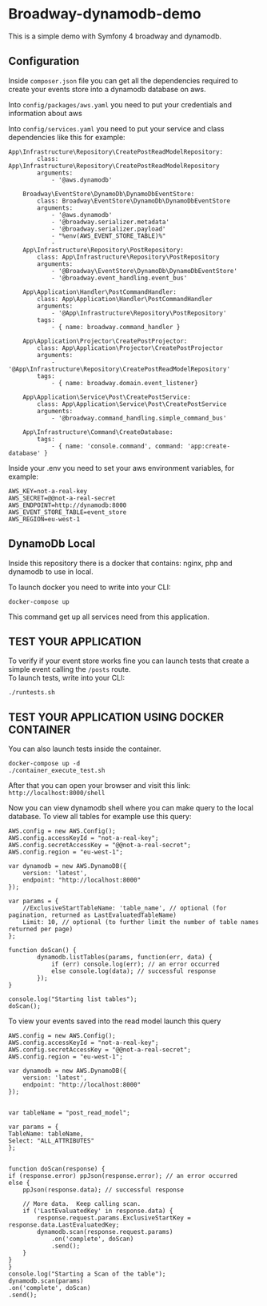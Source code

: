 # Broadway-dynamodb-demo

This is a simple demo with Symfony 4 broadway and dynamodb.

## Configuration

Inside ````composer.json```` file you can get all the dependencies required to create your events store into a dynamodb database on aws.

Into ```config/packages/aws.yaml``` you need to put your credentials and information about aws

Into  ```config/services.yaml``` you need to put your service and class dependencies like this for example:

```
App\Infrastructure\Repository\CreatePostReadModelRepository:
        class: App\Infrastructure\Repository\CreatePostReadModelRepository
        arguments:
            - '@aws.dynamodb'

    Broadway\EventStore\DynamoDb\DynamoDbEventStore:
        class: Broadway\EventStore\DynamoDb\DynamoDbEventStore
        arguments:
            - '@aws.dynamodb'
            - '@broadway.serializer.metadata'
            - '@broadway.serializer.payload'
            - "%env(AWS_EVENT_STORE_TABLE)%"
            -
    App\Infrastructure\Repository\PostRepository:
        class: App\Infrastructure\Repository\PostRepository
        arguments:
            - '@Broadway\EventStore\DynamoDb\DynamoDbEventStore'
            - '@broadway.event_handling.event_bus'

    App\Application\Handler\PostCommandHandler:
        class: App\Application\Handler\PostCommandHandler
        arguments:
            - '@App\Infrastructure\Repository\PostRepository'
        tags:
            - { name: broadway.command_handler }

    App\Application\Projector\CreatePostProjector:
        class: App\Application\Projector\CreatePostProjector
        arguments:
            - '@App\Infrastructure\Repository\CreatePostReadModelRepository'
        tags:
            - { name: broadway.domain.event_listener}

    App\Application\Service\Post\CreatePostService:
        class: App\Application\Service\Post\CreatePostService
        arguments:
            - '@broadway.command_handling.simple_command_bus'

    App\Infrastructure\Command\CreateDatabase:
        tags:
            - { name: 'console.command', command: 'app:create-database' }
```

Inside your .env you need to set your aws environment variables, for example:

```
AWS_KEY=not-a-real-key
AWS_SECRET=@@not-a-real-secret
AWS_ENDPOINT=http://dynamodb:8000
AWS_EVENT_STORE_TABLE=event_store
AWS_REGION=eu-west-1
```

## DynamoDb Local

Inside this repository there is a docker that contains: nginx, php and dynamodb to use in local.

To launch docker you need to write into your CLI: 

```
docker-compose up
```

This command get up all services need from this application.


## TEST YOUR APPLICATION

To verify if your event store works fine you can launch tests that create a simple event calling the ```/posts``` route.  
To launch tests, write into your CLI:

```
./runtests.sh
```
## TEST YOUR APPLICATION USING DOCKER CONTAINER

You can also launch tests inside the container.

```
docker-compose up -d
./container_execute_test.sh
```

After that you can open your browser and visit this link: ```http://localhost:8000/shell```

Now you can view dynamodb shell where you can make query to the local database.
To view all tables for example use this query:

```
AWS.config = new AWS.Config();
AWS.config.accessKeyId = "not-a-real-key";
AWS.config.secretAccessKey = "@@not-a-real-secret";
AWS.config.region = "eu-west-1";

var dynamodb = new AWS.DynamoDB({
    version: 'latest',
    endpoint: "http://localhost:8000"
});

var params = {
    //ExclusiveStartTableName: 'table_name', // optional (for pagination, returned as LastEvaluatedTableName)
    Limit: 10, // optional (to further limit the number of table names returned per page)
};

function doScan() {
        dynamodb.listTables(params, function(err, data) {
            if (err) console.log(err); // an error occurred
            else console.log(data); // successful response
        });
}

console.log("Starting list tables");
doScan();
```

To view your events saved into the read model launch this query


```
AWS.config = new AWS.Config();
AWS.config.accessKeyId = "not-a-real-key";
AWS.config.secretAccessKey = "@@not-a-real-secret";
AWS.config.region = "eu-west-1";

var dynamodb = new AWS.DynamoDB({
    version: 'latest',
    endpoint: "http://localhost:8000"
});


var tableName = "post_read_model";

var params = {
TableName: tableName,
Select: "ALL_ATTRIBUTES"
};


function doScan(response) {
if (response.error) ppJson(response.error); // an error occurred
else {
    ppJson(response.data); // successful response

    // More data.  Keep calling scan.
    if ('LastEvaluatedKey' in response.data) {
        response.request.params.ExclusiveStartKey = response.data.LastEvaluatedKey;
        dynamodb.scan(response.request.params)
            .on('complete', doScan)
            .send();
    }
}
}
console.log("Starting a Scan of the table");
dynamodb.scan(params)
.on('complete', doScan)
.send();
```
